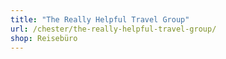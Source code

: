```yaml
---
title: "The Really Helpful Travel Group"
url: /chester/the-really-helpful-travel-group/
shop: Reisebüro
---
```

